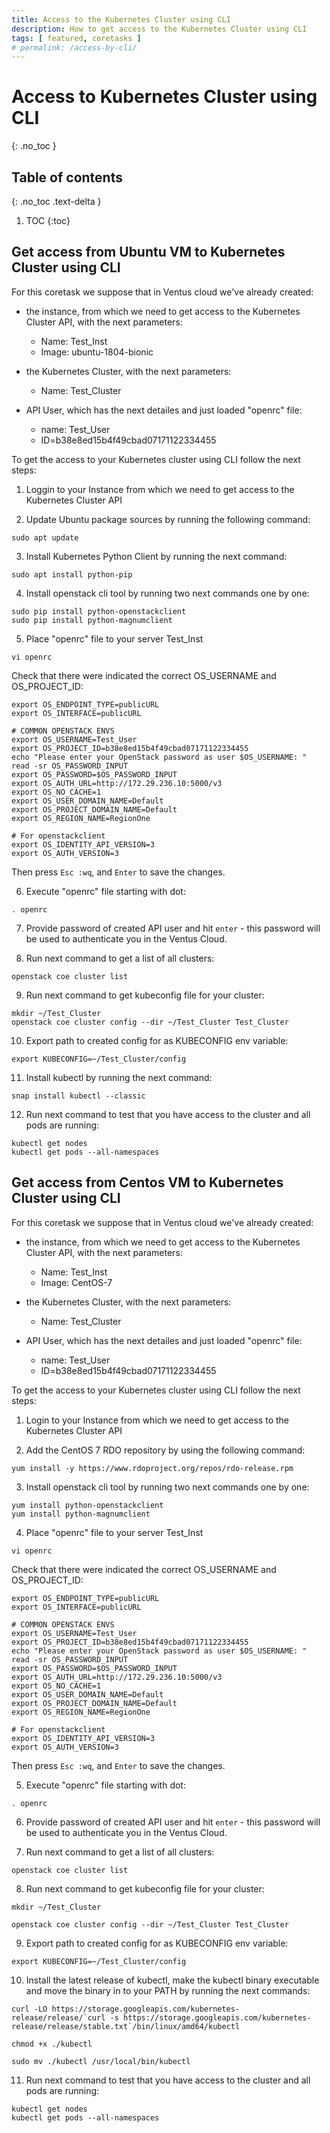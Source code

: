 ```yaml
---
title: Access to the Kubernetes Cluster using CLI
description: How to get access to the Kubernetes Cluster using CLI 
tags: [ featured, coretasks ]
# permalink: /access-by-cli/
---
```

# Access to Kubernetes Cluster using CLI
{: .no_toc }

## Table of contents
{: .no_toc .text-delta }

1. TOC
{:toc}

## Get access from Ubuntu VM to Kubernetes Cluster using CLI

For this coretask we suppose that in Ventus cloud we've already created:
- the instance, from which we need to get access to the Kubernetes Cluster API, with the next parameters:
    * Name: Test_Inst
    * Image: ubuntu-1804-bionic
   
- the Kubernetes Cluster, with the next parameters:
    * Name: Test_Cluster

- API User, which has the next detailes and just loaded "openrc" file:
    * name: Test_User
    * ID=b38e8ed15b4f49cbad07171122334455

To get the access to your Kubernetes cluster using CLI follow the next steps:

1) Loggin to your Instance from which we need to get access to the Kubernetes Cluster API

2) Update Ubuntu package sources by running the following command:

```
sudo apt update
```

3) Install Kubernetes Python Client by running the next command:

```
sudo apt install python-pip
```

4) Install openstack cli tool by running two next commands one by one: 

```
sudo pip install python-openstackclient
sudo pip install python-magnumclient
```

5) Place "openrc" file to your server Test_Inst 

```
vi openrc
```

Сheck that there were indicated the correct OS_USERNAME and  OS_PROJECT_ID:

```
export OS_ENDPOINT_TYPE=publicURL
export OS_INTERFACE=publicURL

# COMMON OPENSTACK ENVS
export OS_USERNAME=Test_User
export OS_PROJECT_ID=b38e8ed15b4f49cbad07171122334455
echo "Please enter your OpenStack password as user $OS_USERNAME: "
read -sr OS_PASSWORD_INPUT
export OS_PASSWORD=$OS_PASSWORD_INPUT
export OS_AUTH_URL=http://172.29.236.10:5000/v3
export OS_NO_CACHE=1
export OS_USER_DOMAIN_NAME=Default
export OS_PROJECT_DOMAIN_NAME=Default
export OS_REGION_NAME=RegionOne

# For openstackclient
export OS_IDENTITY_API_VERSION=3
export OS_AUTH_VERSION=3
```
Then press `Esc :wq`, and `Enter` to save the changes.

6) Execute "openrc" file starting with dot:

```
. openrc
```

7) Provide password of created API user and hit `enter` - this password will be used to authenticate you in the Ventus Cloud.

8) Run next command to get a list of all clusters:

```
openstack coe cluster list
```

9) Run next command to get kubeconfig file for your cluster:

```
mkdir ~/Test_Cluster
openstack coe cluster config --dir ~/Test_Cluster Test_Cluster
```

10) Export path to created config for as KUBECONFIG env variable:

```
export KUBECONFIG=~/Test_Cluster/config
```

11) Install kubectl by running the next command:

```
snap install kubectl --classic
```

12) Run next command to test that you have access to the cluster and all pods are running:

```
kubectl get nodes
kubectl get pods --all-namespaces
```

## Get access from Centos VM to Kubernetes Cluster using CLI

For this coretask we suppose that in Ventus cloud we've already created:
- the instance, from which we need to get access to the Kubernetes Cluster API, with the next parameters:
    * Name: Test_Inst
    * Image: CentOS-7
   
- the Kubernetes Cluster, with the next parameters:
    * Name: Test_Cluster

- API User, which has the next detailes and just loaded "openrc" file:
    * name: Test_User
    * ID=b38e8ed15b4f49cbad07171122334455

To get the access to your Kubernetes cluster using CLI follow the next steps:

1) Login to your Instance from which we need to get access to the Kubernetes Cluster API

2) Add the CentOS 7 RDO repository by using the following command:

```
yum install -y https://www.rdoproject.org/repos/rdo-release.rpm
```

3) Install openstack cli tool by running two next commands one by one: 

```
yum install python-openstackclient
yum install python-magnumclient
```

4) Place "openrc" file to your server Test_Inst 

```
vi openrc
```

Сheck that there were indicated the correct OS_USERNAME and  OS_PROJECT_ID:

```
export OS_ENDPOINT_TYPE=publicURL
export OS_INTERFACE=publicURL

# COMMON OPENSTACK ENVS
export OS_USERNAME=Test_User
export OS_PROJECT_ID=b38e8ed15b4f49cbad07171122334455
echo "Please enter your OpenStack password as user $OS_USERNAME: "
read -sr OS_PASSWORD_INPUT
export OS_PASSWORD=$OS_PASSWORD_INPUT
export OS_AUTH_URL=http://172.29.236.10:5000/v3
export OS_NO_CACHE=1
export OS_USER_DOMAIN_NAME=Default
export OS_PROJECT_DOMAIN_NAME=Default
export OS_REGION_NAME=RegionOne

# For openstackclient
export OS_IDENTITY_API_VERSION=3
export OS_AUTH_VERSION=3
```
Then press `Esc :wq`, and `Enter` to save the changes.

5) Execute "openrc" file starting with dot:

```
. openrc
```

6) Provide password of created API user and hit `enter` - this password will be used to authenticate you in the Ventus Cloud.

7) Run next command to get a list of all clusters:

```
openstack coe cluster list
```

8) Run next command to get kubeconfig file for your cluster:

```
mkdir ~/Test_Cluster

openstack coe cluster config --dir ~/Test_Cluster Test_Cluster
```

9) Export path to created config for as KUBECONFIG env variable:

```
export KUBECONFIG=~/Test_Cluster/config
```

10) Install the latest release of  kubectl, make the kubectl binary executable and move the binary in to your PATH by running the next commands:

```
curl -LO https://storage.googleapis.com/kubernetes-release/release/`curl -s https://storage.googleapis.com/kubernetes-release/release/stable.txt`/bin/linux/amd64/kubectl

chmod +x ./kubectl

sudo mv ./kubectl /usr/local/bin/kubectl
```

11) Run next command to test that you have access to the cluster and all pods are running:

```
kubectl get nodes
kubectl get pods --all-namespaces
```















